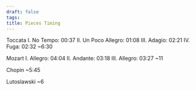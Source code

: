 ```yaml
---
draft: false
tags:
title: Pieces Timing
---
```

Toccata
I. No Tempo: 00:37
II. Un Poco Allegro: 01:08
III. Adagio: 02:21
IV. Fuga: 02:32
~6:30

Mozart
I. Allegro: 04:04 
II. Andante: 03:18
III. Allegro: 03:27
~11

Chopin
~5:45

Lutoslawski
~6


